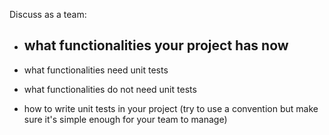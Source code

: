 Discuss as a team:
- what functionalities your project has now
    - 

- what functionalities need unit tests


- what functionalities do not need unit tests


- how to write unit tests in your project (try to use a convention but make sure it's simple enough for your team to manage)